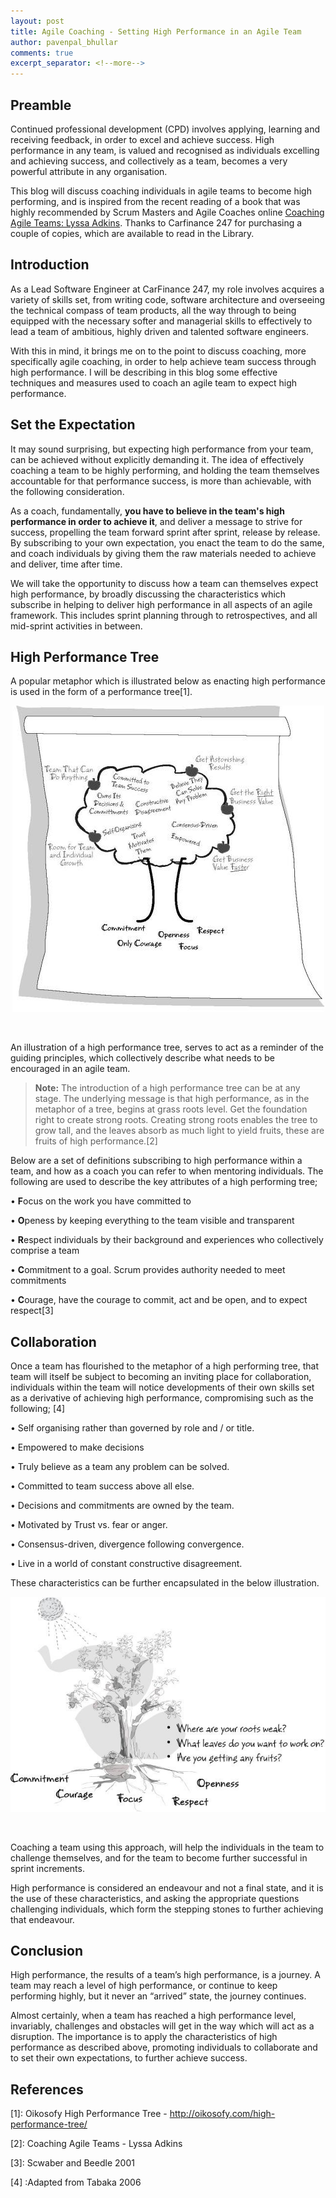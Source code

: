 ```yaml
---
layout: post
title: Agile Coaching - Setting High Performance in an Agile Team
author: pavenpal_bhullar
comments: true
excerpt_separator: <!--more-->
---
```


## Preamble
Continued professional development (CPD) involves applying, learning and receiving feedback, in order to excel and achieve success. High performance in any team, is valued and recognised as individuals excelling and achieving success, and collectively as a team, becomes a very powerful attribute in any organisation.

This blog will discuss coaching individuals in agile teams to become high performing, and is inspired from the recent reading of a book that was highly recommended by Scrum Masters and Agile Coaches online  [Coaching Agile Teams: Lyssa Adkins](https://www.amazon.co.uk/Coaching-Agile-Teams-ScrumMasters-Addison-Wesley/dp/0321637704/ref=sr_1_1?ie=UTF8&qid=1533026371&sr=8-1&keywords=coaching+agile+teams).  Thanks to Carfinance 247 for purchasing a couple of copies, which are available to read in the Library.
<!--more-->

## Introduction
As a Lead Software Engineer at CarFinance 247, my role involves acquires a variety of skills set, from writing code, software architecture and overseeing the technical compass of team products, all the way through to being equipped with the necessary softer and managerial skills to effectively to lead a team of ambitious, highly driven and talented software engineers. 

With this in mind, it brings me on to the point to discuss coaching, more specifically agile coaching, in order to help achieve team success through high performance. I will be describing in this blog some effective techniques and measures used to coach an agile team to expect high performance. 

## Set the Expectation
It may sound surprising, but expecting high performance from your team, can be achieved without explicitly demanding it. The idea of effectively coaching a team to be highly performing,  and holding the team themselves accountable for that performance success, is more than achievable, with the following consideration.

As a coach, fundamentally, **you have to believe in the team's high performance in order to achieve it**, and deliver a message to strive for success, propelling the team forward sprint after sprint, release by release. By subscribing to your own expectation, you enact the team to do the same, and coach individuals by giving them the raw materials needed to achieve and deliver, time after time.

We will take the opportunity to discuss how a team can themselves expect high performance, by broadly discussing the characteristics which subscribe in helping to deliver high performance in all aspects of an agile framework. This includes sprint planning through to retrospectives, and all mid-sprint activities in between.


## High Performance Tree


A popular metaphor which is illustrated below as enacting high performance is used in the form of a performance tree[1].

<p align="center">
    <img src="../images/high_performance_tree.jpg" title="High Performance Tree">
</p>
<br />

An illustration of a high performance tree, serves to act as a reminder of the guiding principles, which collectively describe what needs to be encouraged in an agile team. 

> **Note:**
> The introduction of a high performance tree can be at any stage. The underlying message is that high performance, as in the metaphor of a tree, begins at grass roots level. Get the foundation right to create strong roots. Creating strong roots enables the tree to grow
> tall, and the leaves absorb as much light to yield fruits, these are fruits of high performance.[2]

Below are a set of definitions subscribing to high performance within a team, and how as a coach you can refer to when mentoring individuals. The following are  used to describe the key attributes of a high performing tree;

•	**F**ocus  on the work you have committed to

•	**O**peness  by keeping everything to the team visible and transparent 

•	**R**espect individuals by their background and experiences who collectively comprise a team

•	**C**ommitment to a goal. Scrum provides authority needed to meet commitments

•	**C**ourage, have the courage to commit, act and be open, and to expect respect[3]


## Collaboration
Once a team has flourished to the metaphor of a high performing tree, that team will itself be subject to becoming an inviting place for collaboration, individuals within the team will notice developments of their own skills set as a derivative of achieving high performance, compromising such as the following; [4]

•	Self organising rather than governed by role and / or title.

•	Empowered to make decisions

•	Truly believe as a team any problem can be solved.

•	Committed to team success above all else.

•	Decisions and commitments are owned by the team.

•	Motivated by Trust vs. fear or anger.

•	Consensus-driven, divergence following convergence.

•	Live in a world of constant constructive disagreement.

These characteristics can be further encapsulated in the below illustration.
<p align="center">
    <img src="../images/continued_high_performance_tree.jpg" title="Continued High Performance Tree">
</p>
<br />

Coaching a team using this approach, will help the individuals in the team to challenge themselves, and for the team to become further successful in sprint increments. 

High performance is considered an endeavour and not a final state, and it is the use of these characteristics, and asking the appropriate questions challenging individuals, which  form the stepping stones to further achieving that endeavour.

## Conclusion
High performance, the results of a team’s high performance, is a journey. A team may reach a level of high performance, or continue to keep performing highly, but it never an “arrived” state, the journey continues.

Almost certainly, when a team has reached a high performance level, invariably, challenges and obstacles will get in the way which will act as a disruption. The importance is to apply the characteristics of high performance as described above, promoting individuals to collaborate and to set their own expectations, to further achieve success.

## References
[1]: Oikosofy High Performance Tree -  http://oikosofy.com/high-performance-tree/ 

[2]: Coaching Agile Teams - Lyssa Adkins

[3]: Scwaber and Beedle 2001

[4] :Adapted from Tabaka 2006
